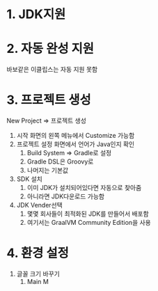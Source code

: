 # 1. JDK지원 

# 2. 자동 완성 지원
바보같은 이클립스는 자동 지원 못함

# 3. 프로젝트 생성
New Project => 프로젝트 생성
1. 시작 화면의 왼쪽 메뉴에서 Customize 가능함
2. 프로젝트 설정 화면에서 언어가 Java인지 확인
	1. Build System => Gradle로 설정
	2. Gradle DSL은 Groovy로
	3. 나머지는 기본값
3. SDK 설치
	1. 이미 JDK가 설치되어있다면 자동으로 찾아줌
	2. 아니라면 JDK다운로드 가능함
4. JDK Vender선택
	1. 몇몇 회사들이 최적화된 JDK를 만들어서 배포함
	2. 여기서는 GraalVM Community Edition을 사용

# 4. 환경 설정
1. 글꼴 크기 바꾸기
	1. Main M